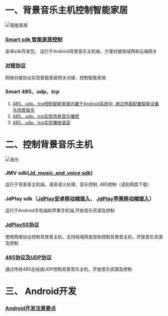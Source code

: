 
# 一、背景音乐主机控制智能家居
![智能家居](./pic/smart-home.jpg)
### [Smart sdk 智能家居控制](JdSmartOpenSdk.md)
安卓sdk开发包， 运行于Android背景音乐主机端，方便对接局域网和云端网关

### [对接协议](./files/聚点互动科技有限公司对接协议.pdf)
网络对接协议实现智能家居网关对接，控制智能家居

### Smart 485、udp、tcp
1. [485、udp、tcp控制智能家居内置于Android系统中, 通过界面配置智能设备与场景指令](./files/485控制智能设备指南.pdf)<br>
2. [485、udp、tcp实现场景音乐播控](./files/485控制场景音乐播控.pdf)<br>
3. [485、udp、tcp实现播放语音](./files/485播放语音.pdf)<br>


# 二、控制背景音乐主机
![音乐](./pic/sound.jpg)
### JMV sdk([Jd_music_and_voice sdk](Jd_music_and_voice_sdk.md))
运行于背景音主机端，语音语义处理，音乐控制, 485控制（请到网盘下载）

### JdPlay sdk（[JdPlay安卓移动端接入](JdPlayOpenSdkAndroid.md)、 [JdPlay苹果移动端接入](./files/JDPlaySDKIOS环境搭建.pdf)）
运行于Android手机端和苹果手机端,开放音乐资源及控制

### [JdPlaySS协议](JdPlaySS.md)
使用网络协议控制背景音主机，支持局域网发现和控制背景音主机，开放音乐资源及控制

### [485协议及UDP协议](./JdRS485.md)
通过传统485总线或UDP控制背景音乐主机，开放音乐资源及控制

# 三、 Android开发
### [Android开发注意要点](Android_readme.md)

<!--
## 目录 -->
<!--目录-->
<!--
  * [JdPlay安卓移动端接入](JdPlayOpenSdkAndroid.md)
  * [JdPlay苹果移动端接入](JdPlayOpenSdkIOS.md)
  * [JdPlaySS协议接入](JdPlaySS.md)
  * [RS485控制智能家居设备指南](./files/485控制智能设备指南.pdf)
  * [RS485控制背景音乐协议](./JdRS485.md)
  * [JdSmart设备端智能家居控制接入](JdSmartOpenSdk.md)
-->
<!--  
## 概述

### JdPlay安卓移动端接入
用于Android手机或其它Android终端控制背景音主机，仅支持局域网发现和控制背景音主机

### JdPlay苹果手机移动端接入
用于苹果手机控制背景音主机，仅支持局域网发现和控制背景音主机

### JdPlaySS协议接入
用于Linux／RTOS等终端控制背景音主机，仅支持局域网发现和控制背景音主机

### RS485控制智能家居设备指南
用于RS485方式控制智能家居设备

### RS485控制背景音乐协议
用于RS485方式控制背景音主机

### JdSmart设备端智能家居控制接入
用于背景音主机语音控制第三方智能家居系统，可以把背景音主机理解为智能家居系统的一个安卓手机终端，只要把智能家居安卓App或sdk对接JdSmart Open Sdk，就可以实现语控智能家居系统。

## 使用说明 
一、获取背景音乐主机音乐资源，并控制播放音乐，有如下方式 <br>
1。如下分别适用于手机端Android和Iphone应用
#### JdPlay安卓移动端接入 
#### JdPlay苹果移动端接入

2。适用广泛，通过网络socket协议通信
#### JdPlaySS协议接入

3。适用485总线
#### RS485控制背景音乐协议

二、语音和触摸屏控制智能家居设备
#### JdSmart设备端智能家居控制接入
#### RS485控制智能家居设备指南

-->

